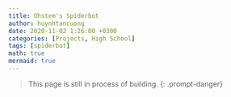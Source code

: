 ```yaml
---
title: Ohstem's Spiderbot 
author: huynhtancuong
date: 2020-11-02 1:26:00 +0300
categories: [Projects, High School]
tags: [spiderbot]
math: true
mermaid: true
---
```


> This page is still in process of building.
{: .prompt-danger}